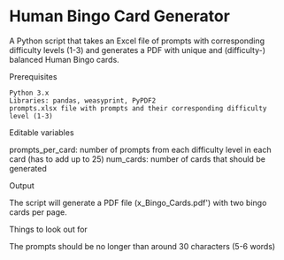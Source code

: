 # Human Bingo Card Generator
A Python script that takes an Excel file of prompts with corresponding difficulty levels (1-3) and generates a PDF with unique and (difficulty-) balanced Human Bingo cards.


Prerequisites

    Python 3.x
    Libraries: pandas, weasyprint, PyPDF2
    prompts.xlsx file with prompts and their corresponding difficulty level (1-3)

Editable variables

  prompts_per_card: number of prompts from each difficulty level in each card (has to add up to 25)
  num_cards: number of cards that should be generated

Output

  The script will generate a PDF file (x_Bingo_Cards.pdf') with two bingo cards per page.

Things to look out for

  The prompts should be no longer than around 30 characters (5-6 words)


  
